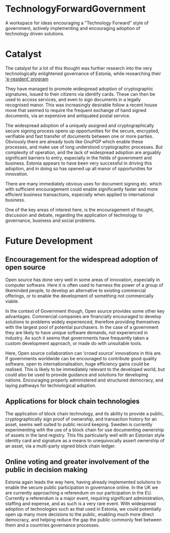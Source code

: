 # TechnologyForwardGovernment
A workspace for ideas encouraging a "Technology Forward" style of government, actively implementing and encouraging adoption of technology driven solutions.

# Catalyst
The catalyst for a lot of this thought was further research into the very technologically enlightened governance of Estonia, while researching their ['e-resident' program](https://e-estonia.com/) 

They have managed to promote widespread adoption of cryptographic signatures, issued to their citizens via identify cards.  These can then be used to access services, and even to sign documents in a legally recognised manor.  This was increasingly desirable follow a recent house move that seemed to require the frequent exchange of hand signed documents, via an expensive and antiquated postal service.

The widespread adoption of a uniquely assigned and cryptographically secure signing process opens up opportunities for the secure, encrypted, verifiable and fast transfer of documents between one or more parties.  Obviously there are already tools like GnuPGP which enable these processes, and make use of long understood cryptographic processes.  But complexity of operation, and the lack of widespread adoption are arguably significant barriers to entry, especially in the fields of government and business.  Estonia appears to have been very successful in driving this adoption, and in doing so has opened up all manor of opportunities for innovation.

There are many immediately obvious uses for document signing etc. which with sufficient encouragement could enable significantly faster and more efficient business transactions, especially when applied to international business.

One of the key areas of interest here, is the encouragement of thought, discussion and debate, regarding the application of technology to governance, business and social problems.


# Future Development

## Encouragement for the widespread adoption of open source
Open source has done very well in some areas of innovation, especially in computer software.  Here it is often used to harness the power of a group of likeminded people, to develop an alternative to existing commercial offerings, or to enable the development of something not commercially viable.

In the context of Government though, Open source provides some other key advantages.  Commercial companies are financially encouraged to develop solutions to problems widely experienced, therefore providing themselves with the largest pool of potential purchasers.  In the case of a government they are likely to have unique software demands, not experienced in industry.  As such it seems that governments have frequently taken a custom development approach, or made do with unsuitable tools.  

Here, Open source collaboration can ‘crowd source’ innovations in this are.  If governments worldwide can be encouraged to contribute good quality software, open to internationalisation, huge efficiency gains could be realised.  This is likely to be immediately relevant to the developed world, but could also be used to provide guidance and solutions for developing nations.  Encouraging properly administered and structured democracy, and laying pathways for technological adoption. 

## Applications for block chain technologies
The application of block chain technology, and its ability to provide a public, cryptographically sign proof of ownership, and transaction history for an asset, seems well suited to public record keeping.  Sweden is currently experimenting with the use of a block chain for use documenting ownership of assets in the land registry.  This fits particularly well with an Estonian style identity card and signature as a means to unequivocally assert ownership of an asset, via a multi-party signed block chain ledger.

## Online voting and greater involvement of the public in decision making
Estonia again leads the way here, having already implemented solutions to enable the secure public participation in governance online.  In the UK we are currently approaching a referendum on our participation in the EU.  Currently a referendum is a major event, requiring significant administration, staffing and expense, and as such is a very rare event.  With widespread adoption of technologies such as that used in Estonia, we could potentially open up many more decisions to the public, enabling much more direct democracy, and helping reduce the gap the public commonly feel between them and a countries governance processes.  
